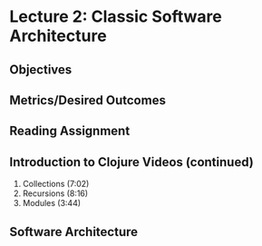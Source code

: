 # Lecture 2: Classic Software Architecture

## Objectives

## Metrics/Desired Outcomes

## Reading Assignment

## Introduction to Clojure Videos (continued)

1. Collections (7:02)
2. Recursions (8:16)
3. Modules (3:44)

## Software Architecture

